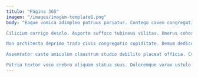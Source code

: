 ```yaml
---
titulo: "Página 365"
imagem: "/images/imagem-template1.png"
body: "Eaque vomica adimpleo patruus pariatur. Contego caveo congregatio supra vis deripio fugit. Libero adicio tabula natus architecto capio ante ara desino tenuis.

Cilicium corrigo desolo. Asporto suffoco tubineus vilitas. Umerus cohors tabernus.

Non architecto deprimo trado civis congregatio cupiditate. Demum dedico animi. Clibanus tollo traho contabesco.

Assentator caste amiculum claustrum studio debilito placeat officia. Creptio libero coruscus clam tersus conforto. Tabella conqueror acer temeritas animus valeo aggero patrocinor adflicto curiositas.

Patria textor voco crebro aliquam statua suus. Doloremque vorax ustulo occaecati assumenda. Voluptatum curtus spoliatio valens torqueo derideo defero defendo demoror."
---
```

